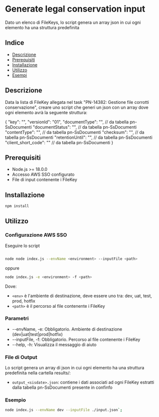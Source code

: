 # Generate legal conservation input

Dato un elenco di FileKeys, lo script genera un array json in cui ogni elemento ha una struttura predefinita

## Indice

* [Descrizione](#descrizione)
* [Prerequisiti](#prerequisiti)
* [Installazione](#installazione)
* [Utilizzo](#utilizzo)
* [Esempi](#esempi)

## Descrizione

Data la lista di FileKey allegata nel task "PN-14382: Gestione file corrotti conservazione", creare uno script che generi un json con un array dove ogni elemento avrà la seguente struttura:

{
    "key": "<fileKey>",
    "versionId": "01",
    "documentType": "<documentType>", // da tabella pn-SsDocumenti
    "documentStatus": "<documentLogicalState>", // da tabella pn-SsDocumenti
    "contentType": "<contentType>", // da tabella pn-SsDocumenti
    "checksum": "<checkSum>", // da tabella pn-SsDocumenti
    "retentionUntil": "<retentionUntil>", // da tabella pn-SsDocumenti 
    "client_short_code": "<clientShortCode>" // da tabella pn-SsDocumenti
}

## Prerequisiti

- Node.js >= 18.0.0
- Accesso AWS SSO configurato
- File di input contenente i FileKey

## Installazione

```bash
npm install
```

## Utilizzo

### Configurazione AWS SSO

Eseguire lo script
```bash

node node index.js --envName <environment> --inputFile <path>
```
oppure
```bash
node index.js -e <environment> -f <path>
```
Dove:
- `<env>` è l'ambiente di destinazione, deve essere uno tra: dev, uat, test, prod, hotfix
- `<path>` è il percorso al file contenente i FileKey

### Parametri

- --envName, -e:    Obbligatorio. Ambiente di destinazione (dev|uat|test|prod|hotfix)
- --inputFile, -f:  Obbligatorio. Percorso al file contenente i FileKey 
- --help, -h:       Visualizza il messaggio di aiuto

### File di Output

Lo script genera un array di json in cui ogni elemento ha una struttura predefinita nella cartella results/:

- `output_<sisdate>.json`: contiene i dati associati ad ogni FileKey estratti dalla tabella pn-SsDocumenti presente in confinfo

### Esempio

```bash
node index.js --envName dev --inputFile ./input.json`;
```